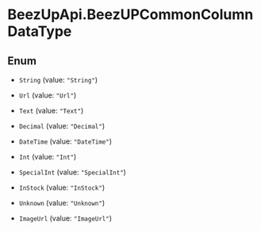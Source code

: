 # BeezUpApi.BeezUPCommonColumnDataType

## Enum


* `String` (value: `"String"`)

* `Url` (value: `"Url"`)

* `Text` (value: `"Text"`)

* `Decimal` (value: `"Decimal"`)

* `DateTime` (value: `"DateTime"`)

* `Int` (value: `"Int"`)

* `SpecialInt` (value: `"SpecialInt"`)

* `InStock` (value: `"InStock"`)

* `Unknown` (value: `"Unknown"`)

* `ImageUrl` (value: `"ImageUrl"`)


